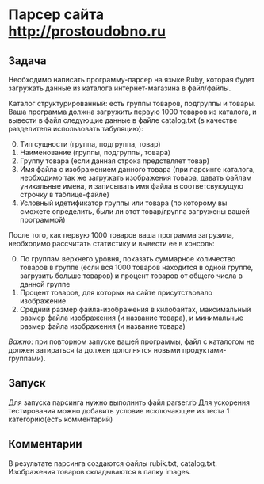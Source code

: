 Парсер сайта http://prostoudobno.ru
=================================== 

Задача
------

Необходимо написать программу-парсер на языке Ruby, которая будет загружать данные из каталога интернет-магазина в файл/файлы.

Каталог структурированный: есть группы товаров, подгруппы и товары. Ваша программа должна загружить первую 1000 товаров из каталога, и вывести в файл следующие данные в файле catalog.txt (в качестве разделителя использовать табуляцию):

0. Тип сущности (группа, подгруппа, товар)
0. Наименование (группы, подгруппы, товара)
0. Группу товара (если данная строка предствляет товар)
0. Имя файла с изображением данного товара (при парсинге каталога, необходимо так же загружать изображения товара, давать файлам уникальные имена, и записывать имя файла в соответсвуюущую строчку в таблице-файле)
0. Условный идетификатор группы или товара (по которому вы сможете определить, были ли этот товар/группа загружены вашей программой)

После того, как первую 1000 товаров ваша программа загрузила, необходимо рассчитать статистику и вывести ее в консоль:

0. По группам верхнего уровня, показать суммарное количество товаров в группе (если вся 1000 товаров находится в одной группе, загрузить больше товаров) и процент товаров от общего числа в данной группе
0. Процент товаров, для которых на сайте присутствовало изображение
0. Средний размер файла-изображения в килобайтах, максимальный размер файла изображения (и название товара), и минимальные размер файла изображения (и название товара)

*Важно*: при повторном запуске вашей программы, файл с каталогом не должен затираться (а должен дополнятся новыми продуктами-группами).

Запуск
------

Для запуска парсинга нужно выполнить файл parser.rb
Для ускорения тестирования можно добавить условие исключающее из теста 1 категорию(есть комментарий)

Комментарии
-----------

В результате парсинга создаются файлы rubik.txt, catalog.txt. Изображения товаров складываются в папку images.
